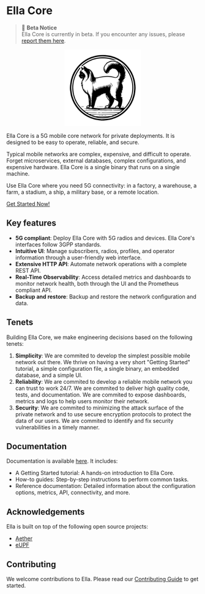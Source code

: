 # Ella Core

> :construction: **Beta Notice**  
> Ella Core is currently in beta. If you encounter any issues, please [report them here](https://github.com/ellanetworks/core/issues/new/choose).

<p align="center">
  <img src="docs/images/logo.png" alt="Ella Core Logo" width="200"/>
</p>

Ella Core is a 5G mobile core network for private deployments. It is designed to be easy to operate, reliable, and secure.

Typical mobile networks are complex, expensive, and difficult to operate. Forget microservices, external databases, complex configurations, and expensive hardware. Ella Core is a single binary that runs on a single machine.

Use Ella Core where you need 5G connectivity: in a factory, a warehouse, a farm, a stadium, a ship, a military base, or a remote location.

[Get Started Now!](https://ellanetworks.github.io/core/tutorials/getting_started/)

## Key features

* **5G compliant**: Deploy Ella Core with 5G radios and devices. Ella Core's interfaces follow 3GPP standards.
* **Intuitive UI**: Manage subscribers, radios, profiles, and operator information through a user-friendly web interface.
* **Extensive HTTP API**: Automate network operations with a complete REST API.
* **Real-Time  Observability**: Access detailed metrics and dashboards to monitor network health, both through the UI and the Prometheus compliant API.
* **Backup and restore**: Backup and restore the network configuration and data.

## Tenets

Building Ella Core, we make engineering decisions based on the following tenets:

1. **Simplicity**: We are commited to develop the simplest possible mobile network out there. We thrive on having a very short "Getting Started" tutorial, a simple configuration file, a single binary, an embedded database, and a simple UI.
2. **Reliability**: We are commited to develop a reliable mobile network you can trust to work 24/7. We are commited to deliver high quality code, tests, and documentation. We are commited to expose dashboards, metrics and logs to help users monitor their network.
3. **Security**: We are commited to minimizing the attack surface of the private network and to use secure encryption protocols to protect the data of our users. We are commited to identify and fix security vulnerabilities in a timely manner.

## Documentation

Documentation is available [here](https://ellanetworks.github.io/core/). It includes:
- A Getting Started tutorial: A hands-on introduction to Ella Core.
- How-to guides: Step-by-step instructions to perform common tasks.
- Reference documentation: Detailed information about the configuration options, metrics, API, connectivity, and more.

## Acknowledgements

Ella is built on top of the following open source projects:
- [Aether](https://aetherproject.org/)
- [eUPF](https://github.com/edgecomllc/eupf)

## Contributing

We welcome contributions to Ella. Please read our [Contributing Guide](CONTRIBUTING.md) to get started.
